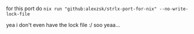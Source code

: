for this port do 
`nix run "github:alexzsk/strlx-port-for-nix" --no-write-lock-file`

yea i don't even have the lock file :/ soo yeaa...
